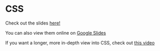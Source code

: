 # CSS

Check out the slides [here!](CSS%20Workshop.pptx)

You can also view them online on [Google Slides](https://docs.google.com/presentation/d/19fmppaYAkI_ykZCHytX8STBo5plzp6pqM4Q5Vrm4HHA/edit?usp=sharing)

If you want a longer, more in-depth view into CSS, check out [this video](https://www.youtube.com/watch?v=_g0n_Z1hxI0)
